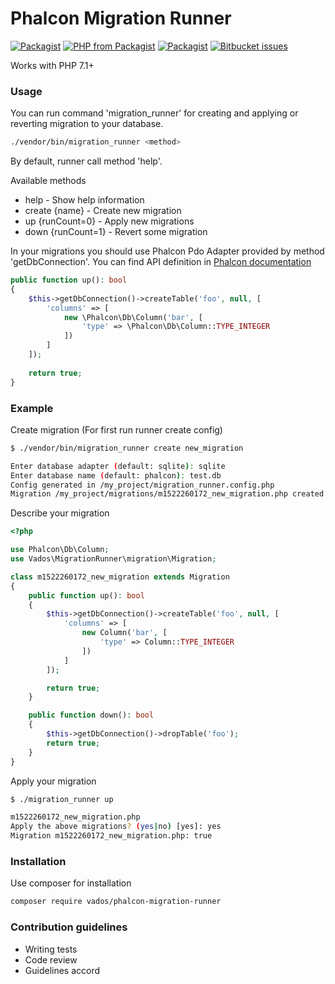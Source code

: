 # Phalcon Migration Runner

[![Packagist](https://img.shields.io/packagist/l/vados/phalcon-migration-runner.svg)]()
[![PHP from Packagist](https://img.shields.io/packagist/php-v/vados/phalcon-migration-runner.svg)]()
[![Packagist](https://img.shields.io/packagist/dt/vados/phalcon-migration-runner.svg)]()
[![Bitbucket issues](https://img.shields.io/bitbucket/issues/Scary_Donetskiy/phalcon-migration-runner.svg)]()

Works with PHP 7.1+

### Usage ###

You can run command 'migration_runner' for creating and applying or reverting migration to your database.

```bash
./vendor/bin/migration_runner <method>
```

By default, runner call method 'help'.

Available methods
 - help - Show help information
 - create {name} - Create new migration
 - up {runCount=0} - Apply new migrations
 - down {runCount=1} - Revert some migration


In your migrations you should use Phalcon Pdo Adapter provided by method 'getDbConnection'. 
You can find API definition in [Phalcon documentation](https://docs.phalconphp.com/en/3.3/Phalcon_Db_AdapterInterface)
```php
public function up(): bool
{
    $this->getDbConnection()->createTable('foo', null, [
        'columns' => [
            new \Phalcon\Db\Column('bar', [
                'type' => \Phalcon\Db\Column::TYPE_INTEGER
            ])
        ]
    ]);
    
    return true;
}
```

### Example ###

Create migration (For first run runner create config)
```bash
$ ./vendor/bin/migration_runner create new_migration

Enter database adapter (default: sqlite): sqlite
Enter database name (default: phalcon): test.db
Config generated in /my_project/migration_runner.config.php
Migration /my_project/migrations/m1522260172_new_migration.php created!
```

Describe your migration
```php
<?php

use Phalcon\Db\Column;
use Vados\MigrationRunner\migration\Migration;

class m1522260172_new_migration extends Migration
{
    public function up(): bool
    {
        $this->getDbConnection()->createTable('foo', null, [
            'columns' => [
                new Column('bar', [
                    'type' => Column::TYPE_INTEGER
                ])
            ]
        ]);

        return true;
    }

    public function down(): bool
    {
        $this->getDbConnection()->dropTable('foo');
        return true;
    }
}
```

Apply your migration
```bash
$ ./migration_runner up

m1522260172_new_migration.php
Apply the above migrations? (yes|no) [yes]: yes
Migration m1522260172_new_migration.php: true
```

### Installation ###

Use composer for installation
```bash
composer require vados/phalcon-migration-runner
```

### Contribution guidelines ###

* Writing tests
* Code review
* Guidelines accord